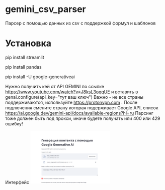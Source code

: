 # gemini_csv_parser
Парсер с помощью данных из csv с поддержкой формул и шаблонов

# Установка
pip install streamlit  

pip install pandas  

pip install -U google-generativeai  

Нужно получить кей от API GEMINI по ссылке  https://www.youtube.com/watch?v=J8ksL3oqqUE
и вставить в 
genai.configure(api_key="тут ваш ключ")
Важно - не все страны поддерживаются, используйте https://protonvpn.com . После подлючения смените страну которая подерживает Google API, список
https://ai.google.dev/gemini-api/docs/available-regions?hl=ru
Парсинг тоже должен быть под прокси, иначе будете получать или 400 или 429 ошибку!

Интерфейс
[<img src="https://github.com/Devvver/gemini_csv_parser/blob/main/999.png" width="50%">](https://github.com/Devvver/gemini_csv_parser/blob/main/999.png)




